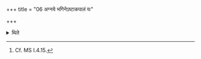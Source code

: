 +++
title = "06 अग्नये भगिनेऽष्टाकपालं यः"

+++

<details><summary>थिते</summary>

6. A (sacrificer) who desires, “May I be lucky, eater of food”. (should offer a sacrificial bread) on eight potsherds to Agni Bhagin.[^1]  

[^1]: Cf. MS I.4.15.
</details>
